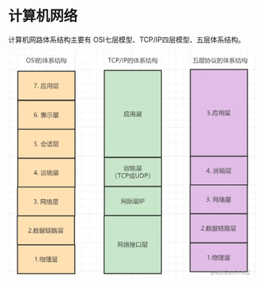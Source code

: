 # 计算机网络

计算机网路体系结构主要有 OSI七层模型、TCP/IP四层模型、五层体系结构。

![image-20241015194658504](README.assets/image-20241015194658504.png)